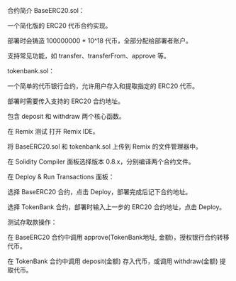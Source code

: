 合约简介
BaseERC20.sol：

一个简化版的 ERC20 代币合约实现。

部署时会铸造 100000000 * 10^18 代币，全部分配给部署者账户。

支持常见功能，如 transfer、transferFrom、approve 等。

tokenbank.sol：

一个简单的代币银行合约，允许用户存入和提取指定的 ERC20 代币。

部署时需要传入支持的 ERC20 合约地址。

包含 deposit 和 withdraw 两个核心函数。

在 Remix 测试
打开 Remix IDE。

将 BaseERC20.sol 和 tokenbank.sol 上传到 Remix 的文件管理器中。

在 Solidity Compiler 面板选择版本 0.8.x，分别编译两个合约文件。

在 Deploy & Run Transactions 面板：

选择 BaseERC20 合约，点击 Deploy，部署完成后记下合约地址。

选择 TokenBank 合约，部署时输入上一步的 ERC20 合约地址，点击 Deploy。

测试存取款操作：

在 BaseERC20 合约中调用 approve(TokenBank地址, 金额)，授权银行合约转移代币。

在 TokenBank 合约中调用 deposit(金额) 存入代币，或调用 withdraw(金额) 提取代币。

